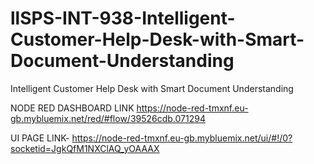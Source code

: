 # llSPS-INT-938-Intelligent-Customer-Help-Desk-with-Smart-Document-Understanding
Intelligent Customer Help Desk with Smart Document Understanding






NODE RED DASHBOARD LINK https://node-red-tmxnf.eu-gb.mybluemix.net/red/#flow/39526cdb.071294
       
       
  UI PAGE LINK- https://node-red-tmxnf.eu-gb.mybluemix.net/ui/#!/0?socketid=JgkQfM1NXClAQ_yOAAAX
